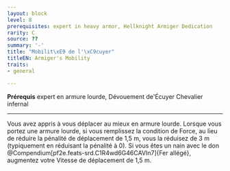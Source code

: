```yaml
---
layout: block
level: 8
prerequisites: expert in heavy armor, Hellknight Armiger Dedication
rarity: C
source: ??
summary: '-'
title: "Mobilit\xE9 de l'\xC9cuyer"
titleEN: Armiger's Mobility
traits:
- general

---
```


<p><span id="ctl00_MainContent_DetailedOutput"><strong>Prérequis</strong> expert en armure lourde, Dévouement de'Écuyer Chevalier infernal<br></span></p>
<hr>
<p>Vous avez appris à vous déplacer au mieux en armure lourde. Lorsque vous portez une armure lourde, si vous remplissez la condition de Force, au lieu de réduire la pénalité de déplacement de 1,5 m, vous la réduisez de 3 m (typiquement en réduisant la pénalité à 0). Si vous êtes un nain avec le don @Compendium[pf2e.feats-srd.C1R4wd6G46CAVIn7]{Fer allégé}, augmentez votre Vitesse de déplacement de 1,5 m.&nbsp;</p>